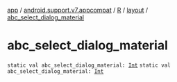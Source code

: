 [app](../../../index.md) / [android.support.v7.appcompat](../../index.md) / [R](../index.md) / [layout](index.md) / [abc_select_dialog_material](.)

# abc_select_dialog_material

`static val abc_select_dialog_material: `[`Int`](https://kotlinlang.org/api/latest/jvm/stdlib/kotlin/-int/index.html)
`static val abc_select_dialog_material: `[`Int`](https://kotlinlang.org/api/latest/jvm/stdlib/kotlin/-int/index.html)